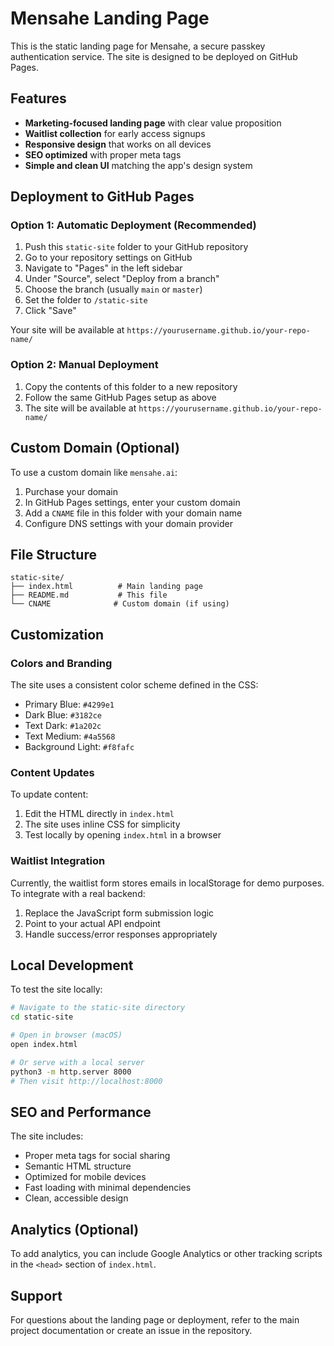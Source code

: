 # Mensahe Landing Page

This is the static landing page for Mensahe, a secure passkey authentication service. The site is designed to be deployed on GitHub Pages.

## Features

- **Marketing-focused landing page** with clear value proposition
- **Waitlist collection** for early access signups
- **Responsive design** that works on all devices
- **SEO optimized** with proper meta tags
- **Simple and clean UI** matching the app's design system

## Deployment to GitHub Pages

### Option 1: Automatic Deployment (Recommended)

1. Push this `static-site` folder to your GitHub repository
2. Go to your repository settings on GitHub
3. Navigate to "Pages" in the left sidebar
4. Under "Source", select "Deploy from a branch"
5. Choose the branch (usually `main` or `master`)
6. Set the folder to `/static-site`
7. Click "Save"

Your site will be available at `https://yourusername.github.io/your-repo-name/`

### Option 2: Manual Deployment

1. Copy the contents of this folder to a new repository
2. Follow the same GitHub Pages setup as above
3. The site will be available at `https://yourusername.github.io/your-repo-name/`

## Custom Domain (Optional)

To use a custom domain like `mensahe.ai`:

1. Purchase your domain
2. In GitHub Pages settings, enter your custom domain
3. Add a `CNAME` file in this folder with your domain name
4. Configure DNS settings with your domain provider

## File Structure

```
static-site/
├── index.html          # Main landing page
├── README.md           # This file
└── CNAME              # Custom domain (if using)
```

## Customization

### Colors and Branding
The site uses a consistent color scheme defined in the CSS:
- Primary Blue: `#4299e1`
- Dark Blue: `#3182ce`
- Text Dark: `#1a202c`
- Text Medium: `#4a5568`
- Background Light: `#f8fafc`

### Content Updates
To update content:
1. Edit the HTML directly in `index.html`
2. The site uses inline CSS for simplicity
3. Test locally by opening `index.html` in a browser

### Waitlist Integration
Currently, the waitlist form stores emails in localStorage for demo purposes. To integrate with a real backend:

1. Replace the JavaScript form submission logic
2. Point to your actual API endpoint
3. Handle success/error responses appropriately

## Local Development

To test the site locally:

```bash
# Navigate to the static-site directory
cd static-site

# Open in browser (macOS)
open index.html

# Or serve with a local server
python3 -m http.server 8000
# Then visit http://localhost:8000
```

## SEO and Performance

The site includes:
- Proper meta tags for social sharing
- Semantic HTML structure
- Optimized for mobile devices
- Fast loading with minimal dependencies
- Clean, accessible design

## Analytics (Optional)

To add analytics, you can include Google Analytics or other tracking scripts in the `<head>` section of `index.html`.

## Support

For questions about the landing page or deployment, refer to the main project documentation or create an issue in the repository. 